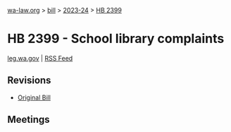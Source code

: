 [wa-law.org](/) > [bill](/bill/) > [2023-24](/bill/2023-24/) > [HB 2399](/bill/2023-24/hb/2399/)

# HB 2399 - School library complaints
[leg.wa.gov](https://app.leg.wa.gov/billsummary?BillNumber=2399&Year=2023&Initiative=false) | [RSS Feed](./rss.xml)

## Revisions
* [Original Bill](1/)

## Meetings